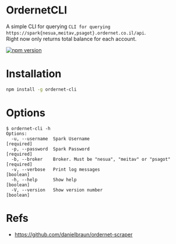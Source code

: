 # OrdernetCLI

A simple CLI for querying `CLI for querying https://spark{nesua,meitav,psagot}.ordernet.co.il/api`.  
Right now only returns total balance for each account.

[![npm version](https://badge.fury.io/js/ordernet-cli.svg)](https://badge.fury.io/js/ordernet-cli)

# Installation

```bash
npm install -g ordernet-cli
```

# Options

```console
$ ordernet-cli -h
Options:
  -u, --username  Spark Username                                      [required]
  -p, --password  Spark Password                                      [required]
  -b, --broker    Broker. Must be "nesua", "meitav" or "psagot"       [required]
  -v, --verbose   Print log messages                                   [boolean]
  -h, --help      Show help                                            [boolean]
  -V, --version   Show version number                                  [boolean]
```

# Refs

- https://github.com/danielbraun/ordernet-scraper

